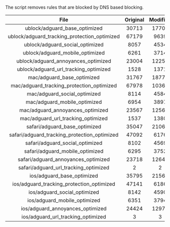 The script removes rules that are blocked by DNS based blocking.


| File | Original | Modified |
|:----:|:-----:|:-----:|
| ublock/adguard_base_optimized | 30713 | 17708 |
| ublock/adguard_tracking_protection_optimized | 67179 | 9639 |
| ublock/adguard_social_optimized | 8057 | 4534 |
| ublock/adguard_mobile_optimized | 6261 | 3714 |
| ublock/adguard_annoyances_optimized | 23004 | 12255 |
| ublock/adguard_url_tracking_optimized | 1528 | 1371 |
| mac/adguard_base_optimized | 31767 | 18771 |
| mac/adguard_tracking_protection_optimized | 67978 | 10368 |
| mac/adguard_social_optimized | 8114 | 4584 |
| mac/adguard_mobile_optimized | 6954 | 3897 |
| mac/adguard_annoyances_optimized | 23567 | 12564 |
| mac/adguard_url_tracking_optimized | 1537 | 1380 |
| safari/adguard_base_optimized | 35047 | 21060 |
| safari/adguard_tracking_protection_optimized | 47092 | 6176 |
| safari/adguard_social_optimized | 8102 | 4569 |
| safari/adguard_mobile_optimized | 6295 | 3752 |
| safari/adguard_annoyances_optimized | 23718 | 12641 |
| safari/adguard_url_tracking_optimized | 2 | 2 |
| ios/adguard_base_optimized | 35795 | 21566 |
| ios/adguard_tracking_protection_optimized | 47141 | 6186 |
| ios/adguard_social_optimized | 8142 | 4590 |
| ios/adguard_mobile_optimized | 6351 | 3794 |
| ios/adguard_annoyances_optimized | 24424 | 12972 |
| ios/adguard_url_tracking_optimized | 3 | 3 |